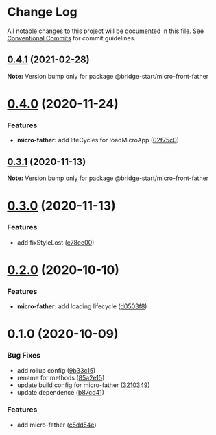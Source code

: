 # Change Log

All notable changes to this project will be documented in this file.
See [Conventional Commits](https://conventionalcommits.org) for commit guidelines.

## [0.4.1](https://github.com/zxeryu/start/compare/@bridge-start/micro-front-father@0.4.0...@bridge-start/micro-front-father@0.4.1) (2021-02-28)

**Note:** Version bump only for package @bridge-start/micro-front-father

# [0.4.0](https://github.com/zxeryu/start/compare/@bridge-start/micro-front-father@0.3.1...@bridge-start/micro-front-father@0.4.0) (2020-11-24)

### Features

- **micro-father:** add lifeCycles for loadMicroApp ([02f75c0](https://github.com/zxeryu/start/commit/02f75c0c6b7359b2dca2744f2abd97b5fe5895cd))

## [0.3.1](https://github.com/zxeryu/start/compare/@bridge-start/micro-front-father@0.3.0...@bridge-start/micro-front-father@0.3.1) (2020-11-13)

**Note:** Version bump only for package @bridge-start/micro-front-father

# [0.3.0](https://github.com/zxeryu/start/compare/@bridge-start/micro-front-father@0.2.0...@bridge-start/micro-front-father@0.3.0) (2020-11-13)

### Features

- add fixStyleLost ([c78ee00](https://github.com/zxeryu/start/commit/c78ee00c251bb0241726b7bb29235b9bee677cde))

# [0.2.0](https://github.com/zxeryu/start/compare/@bridge-start/micro-front-father@0.1.0...@bridge-start/micro-front-father@0.2.0) (2020-10-10)

### Features

- **micro-father:** add loading lifecycle ([d0503f8](https://github.com/zxeryu/start/commit/d0503f83c7f903dd0341931ea78c730f0ae530bd))

# 0.1.0 (2020-10-09)

### Bug Fixes

- add rollup config ([9b33c15](https://github.com/zxeryu/start/commit/9b33c1591adade0e2a43724ee09673ed19cb6c7d))
- rename for methods ([85a2e15](https://github.com/zxeryu/start/commit/85a2e15f55ab5b70f30a1b2a5760071d3bd1dc51))
- update build config for micro-father ([3210349](https://github.com/zxeryu/start/commit/3210349a25f1bfa8eab11665e4ac9da1f2ca6c43))
- update dependence ([b87cd41](https://github.com/zxeryu/start/commit/b87cd41c09f5ad0ffe7dad144c962810ef59d52e))

### Features

- add micro-father ([c5dd54e](https://github.com/zxeryu/start/commit/c5dd54e3a9256239d952a74e0f155a3f763e14f6))
